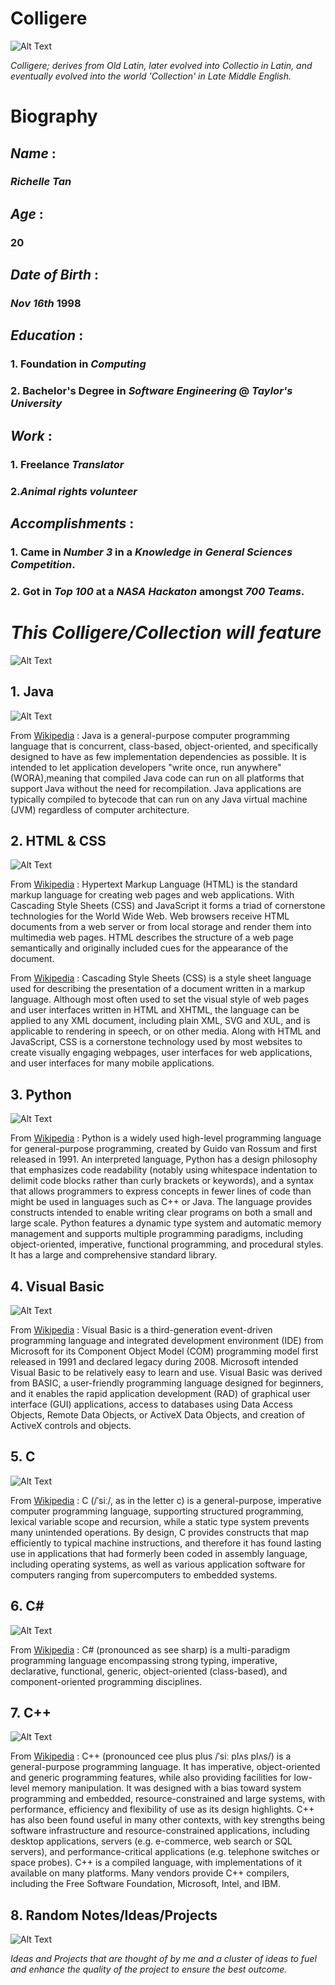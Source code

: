 # Colligere

![Alt Text](https://www.ibm.com/developerworks/i/f-ts-javadevelop.png)

*Colligere; derives from Old Latin, later evolved into Collectio in Latin, and eventually evolved into the world 'Collection' in Late Middle English.*

# Biography 

## *Name* : 
### *Richelle Tan* 
## *Age* : 
### 20
## *Date of Birth* :
### *Nov 16th* 1998 
## *Education* : 
### 1. Foundation in *Computing*
### 2. Bachelor's Degree in *Software Engineering* @ *Taylor's University*
## *Work* : 
### 1. Freelance *Translator* 
### 2.*Animal rights volunteer*
## *Accomplishments* : 
### 1. Came in *Number 3* in a *Knowledge in General Sciences Competition*.
### 2. Got in *Top 100* at a *NASA Hackaton* amongst *700 Teams*.



# *This Colligere/Collection will feature*

![Alt Text](http://www.psafe.com/en/blog/wp-content/uploads/2016/10/BLOG_EN_0510_Most-Useful-Coding-and-Programming-Languages-to-Know.jpg)
 
## 1. Java 

![Alt Text](https://www.codenotfound.com/assets/images/logos/java-logo.png)

From [Wikipedia](https://en.wikipedia.org/wiki/Java_(programming_language)) : Java is a general-purpose computer programming language that is concurrent, class-based, object-oriented, and specifically designed to have as few implementation dependencies as possible. It is intended to let application developers "write once, run anywhere" (WORA),meaning that compiled Java code can run on all platforms that support Java without the need for recompilation. Java applications are typically compiled to bytecode that can run on any Java virtual machine (JVM) regardless of computer architecture.

## 2. HTML & CSS 

![Alt Text](https://cfe2-static.s3-us-west-2.amazonaws.com/media/html-basics/images/htmlbasics.png)

From [Wikipedia](https://en.wikipedia.org/wiki/HTML) : Hypertext Markup Language (HTML) is the standard markup language for creating web pages and web applications. With Cascading Style Sheets (CSS) and JavaScript it forms a triad of cornerstone technologies for the World Wide Web. Web browsers receive HTML documents from a web server or from local storage and render them into multimedia web pages. HTML describes the structure of a web page semantically and originally included cues for the appearance of the document.

From [Wikipedia](https://en.wikipedia.org/wiki/Cascading_Style_Sheets) : Cascading Style Sheets (CSS) is a style sheet language used for describing the presentation of a document written in a markup language. Although most often used to set the visual style of web pages and user interfaces written in HTML and XHTML, the language can be applied to any XML document, including plain XML, SVG and XUL, and is applicable to rendering in speech, or on other media. Along with HTML and JavaScript, CSS is a cornerstone technology used by most websites to create visually engaging webpages, user interfaces for web applications, and user interfaces for many mobile applications.

## 3. Python

![Alt Text](https://www.h-its.org/wp-content/uploads/2017/07/python-logo-master-v3-TM.png)

From [Wikipedia](https://en.wikipedia.org/wiki/Python_(programming_language)) : Python is a widely used high-level programming language for general-purpose programming, created by Guido van Rossum and first released in 1991. An interpreted language, Python has a design philosophy that emphasizes code readability (notably using whitespace indentation to delimit code blocks rather than curly brackets or keywords), and a syntax that allows programmers to express concepts in fewer lines of code than might be used in languages such as C++ or Java. The language provides constructs intended to enable writing clear programs on both a small and large scale.
Python features a dynamic type system and automatic memory management and supports multiple programming paradigms, including object-oriented, imperative, functional programming, and procedural styles. It has a large and comprehensive standard library.

## 4. Visual Basic

![Alt Text](https://www.gizbot.com/img/2013/11/20-microsoftvisualstudio.jpg)

From [Wikipedia](https://en.wikipedia.org/wiki/Visual_Basic) : Visual Basic is a third-generation event-driven programming language and integrated development environment (IDE) from Microsoft for its Component Object Model (COM) programming model first released in 1991 and declared legacy during 2008. Microsoft intended Visual Basic to be relatively easy to learn and use. Visual Basic was derived from BASIC, a user-friendly programming language designed for beginners, and it enables the rapid application development (RAD) of graphical user interface (GUI) applications, access to databases using Data Access Objects, Remote Data Objects, or ActiveX Data Objects, and creation of ActiveX controls and objects.

## 5. C

![Alt Text](https://udemy-images.udemy.com/course/750x422/523966_5833.jpg)

From [Wikipedia](https://en.wikipedia.org/wiki/C_(programming_language)) : C (/ˈsiː/, as in the letter c) is a general-purpose, imperative computer programming language, supporting structured programming, lexical variable scope and recursion, while a static type system prevents many unintended operations. By design, C provides constructs that map efficiently to typical machine instructions, and therefore it has found lasting use in applications that had formerly been coded in assembly language, including operating systems, as well as various application software for computers ranging from supercomputers to embedded systems.

## 6. C#

![Alt Text](http://www.horizonsofts.com/wp-content/uploads/2016/07/csharp.jpg)

From [Wikipedia](https://en.wikipedia.org/wiki/C_Sharp_(programming_language)) : C# (pronounced as see sharp) is a multi-paradigm programming language encompassing strong typing, imperative, declarative, functional, generic, object-oriented (class-based), and component-oriented programming disciplines. 

## 7. C++

![Alt Text](https://www.visualstudio.com/wp-content/uploads/2016/05/DesktopApplications_636x300OP.png)

From [Wikipedia](https://en.wikipedia.org/wiki/C%2B%2B) : C++ (pronounced cee plus plus /ˈsiː plʌs plʌs/) is a general-purpose programming language. It has imperative, object-oriented and generic programming features, while also providing facilities for low-level memory manipulation.
It was designed with a bias toward system programming and embedded, resource-constrained and large systems, with performance, efficiency and flexibility of use as its design highlights. C++ has also been found useful in many other contexts, with key strengths being software infrastructure and resource-constrained applications, including desktop applications, servers (e.g. e-commerce, web search or SQL servers), and performance-critical applications (e.g. telephone switches or space probes). C++ is a compiled language, with implementations of it available on many platforms. Many vendors provide C++ compilers, including the Free Software Foundation, Microsoft, Intel, and IBM.

## 8. Random Notes/Ideas/Projects

![Alt Text](http://www.mindlabsmedia.co.uk/wp-content/uploads/2016/07/projectManagement-Icon-Grey-600x200.png)

*_Ideas and Projects that are thought of by me and a cluster of ideas to fuel and enhance the quality of the project to ensure the best outcome._*

